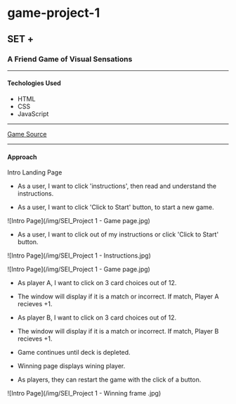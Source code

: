 # game-project-1
## **SET +**
### A Friend Game of Visual Sensations
___
#### **Techologies Used**
- HTML
- CSS
- JavaScript
___
[Game Source](https://www.setgame.com/sites/default/files/instructions/SET%20INSTRUCTIONS%20-%20ENGLISH.pdf)
___
#### **Approach** 
Intro Landing Page

- As a user, I want to click 'instructions', then read and understand the instructions. 

- As a user, I want to click 'Click to Start' button, to start a new game.

![Intro Page](/img/SEI_Project 1 - Game page.jpg)

- As a user, I want to click out of my instructions or click 'Click to Start' button.

![Intro Page](/img/SEI_Project 1 - Instructions.jpg)

![Intro Page](/img/SEI_Project 1 - Game page.jpg)

- As player A, I want to click on 3 card choices out of 12.
- The window will display if it is a match or incorrect. If match, Player A recieves +1.

- As player B, I want to click on 3 card choices out of 12.
- The window will display if it is a match or incorrect. If match, Player B recieves +1.

- Game continues until deck is depleted. 

- Winning page displays wining player.

- As players, they can restart the game with the click of a button.

![Intro Page](/img/SEI_Project 1 - Winning frame .jpg)

